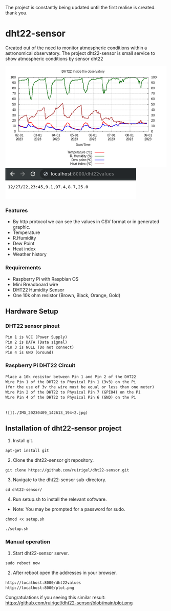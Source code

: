 The project is constantly being updated until the first realise is created.
thank you.

# dht22-sensor
Created out of the need to monitor atmospheric conditions within a astronomical observatory.
The project dht22-sensor is small service to show atmospheric conditions by sensor dht22

![](./plot.png)
![](./csv.png)

### Features
* By http protocol we can see the values in CSV format or in generated graphic.
* Temperature
* R.Humidity
* Dew Point
* Heat index 
* Weather history

### Requirements
* Raspberry Pi with Raspbian OS
* Mini Breadboard wire
* DHT22 Humidity Sensor
* One 10k ohm resistor (Brown, Black, Orange, Gold)

## Hardware Setup
### DHT22 sensor pinout 
```
Pin 1 is VCC (Power Supply)
Pin 2 is DATA (Data signal)
Pin 3 is NULL (Do not connect)
Pin 4 is GND (Ground)
```
### Raspberry Pi DHT22 Circuit
```
Place a 10k resistor between Pin 1 and Pin 2 of the DHT22
Wire Pin 1 of the DHT22 to Physical Pin 1 (3v3) on the Pi 
(for the use of 3v the wire must be equal or less than one meter)
Wire Pin 2 of the DHT22 to Physical Pin 7 (GPIO4) on the Pi
Wire Pin 4 of the DHT22 to Physical Pin 6 (GND) on the Pi


![](./IMG_20230409_142613_194~2.jpg)
```
## Installation of dht22-sensor project
1. Install git.
```
apt-get install git
```
2. Clone the dht22-sensor git repository.
```
git clone https://github.com/ruirigel/dht22-sensor.git
```
3. Navigate to the dht22-sensor sub-directory.
```
cd dht22-sensor/
```
4. Run setup.sh to install the relevant software.
 * Note:  You may be prompted for a password for sudo.
 ```
chmod +x setup.sh
```
```
./setup.sh
```
### Manual operation
1. Start dht22-sensor server.
```
sudo reboot now
```
2. After reboot open the addresses in your browser.
```
http://localhost:8000/dht22values
http://localhost:8000/plot.png
```
Congratulations if you seeing this similar result: https://github.com/ruirigel/dht22-sensor/blob/main/plot.png
